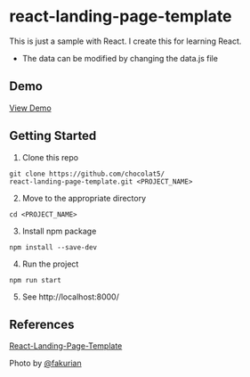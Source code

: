 # react-landing-page-template
This is just a sample with React. I create this for learning React.

* The data can be modified by changing the data.js file

## Demo

[View Demo](https://chocolat5.github.io/react-landing-page/)

## Getting Started

1. Clone this repo

```
git clone https://github.com/chocolat5/
react-landing-page-template.git <PROJECT_NAME>
```

2. Move to the appropriate directory

```
cd <PROJECT_NAME>
```

3. Install npm package
```
npm install --save-dev
```

4. Run the project
```
npm run start
```

5. See http://localhost:8000/


## References

[React-Landing-Page-Template](https://github.com/issaafalkattan/React-Landing-Page-Template)

Photo by [@fakurian](https://unsplash.com/@fakurian)
